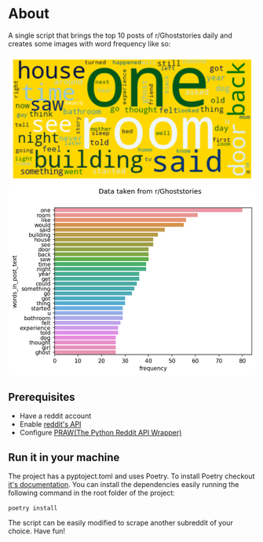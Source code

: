 # About
A single script that brings the top 10 posts of r/Ghoststories daily and creates some images with word frequency like so:
<p align="center">
    <img src="img_files/wordcloud_post_text.png">
    <img src="img_files/words_in_post_text.png">
</p>

## Prerequisites
- Have a reddit account
- Enable [reddit's API](https://www.reddit.com/wiki/api/)
- Configure [PRAW(The Python Reddit API Wrapper)](https://praw.readthedocs.io/en/stable/getting_started/configuration/options.html#configuration-options)

## Run it in your machine
The project has a pyptoject.toml and uses Poetry. To install Poetry checkout [it's documentation](https://python-poetry.org/docs/). You can install the dependencies easily running the following command in the root folder of the project:
```
poetry install
```
The script can be easily modified to scrape another subreddit of your choice. Have fun!